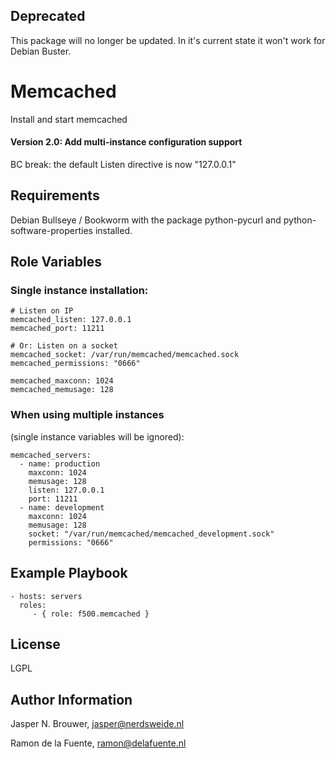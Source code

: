 ## Deprecated

This package will no longer be updated. In it's current state it won't work for Debian Buster.

Memcached
========

Install and start memcached

#### Version 2.0: Add multi-instance configuration support

BC break: the default Listen directive is now "127.0.0.1"

Requirements
------------

Debian Bullseye / Bookworm with the package python-pycurl and python-software-properties installed.

Role Variables
--------------

### Single instance installation:

    # Listen on IP
    memcached_listen: 127.0.0.1  
    memcached_port: 11211

    # Or: Listen on a socket
    memcached_socket: /var/run/memcached/memcached.sock
    memcached_permissions: "0666"
    
    memcached_maxconn: 1024
    memcached_memusage: 128

### When using multiple instances 
(single instance variables will be ignored):

    memcached_servers:
      - name: production
        maxconn: 1024
        memusage: 128
        listen: 127.0.0.1
        port: 11211
      - name: development
        maxconn: 1024
        memusage: 128
        socket: "/var/run/memcached/memcached_development.sock"
        permissions: "0666"

Example Playbook
-------------------------

    - hosts: servers
      roles:
         - { role: f500.memcached }

License
-------

LGPL

Author Information
------------------

Jasper N. Brouwer, jasper@nerdsweide.nl

Ramon de la Fuente, ramon@delafuente.nl
